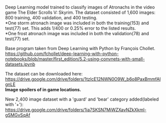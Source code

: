 Deep Learning model trained to classify images of Atronachs in the video game The Elder Scrolls V: Skyrim.
The dataset consisted of 1,600 images: 800 training, 400 validation, and 400 testing.                                                                                     
*One storm atronach image was included in both the training(153) and test(77) set.  This adds 1/400 or 0.25% error to the listed results.                                 
*One frost atronach image was included in both the validation(78) and test(77) set.



Base program taken from Deep Learning with Python by François Chollet.
https://github.com/fchollet/deep-learning-with-python-notebooks/blob/master/first_edition/5.2-using-convnets-with-small-datasets.ipynb



The dataset can be downloaded here: https://drive.google.com/drive/folders/1tzlcE12NWN0O9W_b6o8PaxBmmfAlgnLE  
**Image spoilers of in game locations.**

New 2,400 image dataset with a 'guard' and 'bear' category added(labeled with '+'):                                                                                       
https://drive.google.com/drive/folders/1ia7SKSN7MiWZXavNZkXkml-gSMGvSqAf
